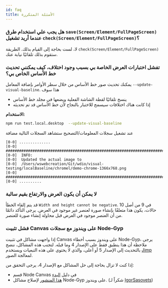 ```yaml
---
id: faq
title: الأسئلة المتكررة
---
```


### هل يجب علي استخدام طرق `save(Screen/Element/FullPageScreen)` عندما أريد تشغيل `check(Screen/Element/FullPageScreen)`؟

لا، لست بحاجة إلى القيام بذلك. الطريقة `check(Screen/Element/FullPageScreen)` ستقوم بذلك تلقائيًا نيابة عنك.

### تفشل اختبارات العرض الخاصة بي بسبب وجود اختلاف، كيف يمكنني تحديث خط الأساس الخاص بي؟

يمكنك تحديث صور خط الأساس من خلال سطر الأوامر بإضافة المعامل `--update-visual-baseline`. هذا سوف

-   ينسخ تلقائيًا لقطة الشاشة الفعلية ويضعها في مجلد خط الأساس
-   إذا كانت هناك اختلافات سيسمح للاختبار بالنجاح لأن خط الأساس قد تم تحديثه

**الاستخدام:**

```sh
npm run test.local.desktop  --update-visual-baseline
```

عند تشغيل سجلات المعلومات/التصحيح ستشاهد السجلات التالية مضافة

```logs
[0-0] ..............
[0-0] #####################################################################################
[0-0]  INFO:
[0-0]  Updated the actual image to
[0-0]  /Users/wswebcreation/Git/wdio/visual-testing/localBaseline/chromel/demo-chrome-1366x768.png
[0-0] #####################################################################################
[0-0] ..........
```

### لا يمكن أن يكون العرض والارتفاع بقيم سالبة

قد يتم إلقاء الخطأ `Width and height cannot be negative`. في 9 من أصل 10 حالات، يكون هذا متعلقًا بإنشاء صورة لعنصر غير موجود في العرض. يرجى التأكد دائمًا من أن العنصر موجود في العرض قبل محاولة إنشاء صورة للعنصر.

### فشل تثبيت Canvas على ويندوز مع سجلات Node-Gyp

إذا واجهت مشاكل في تثبيت Canvas على ويندوز بسبب أخطاء Node-Gyp، يرجى ملاحظة أن هذا ينطبق فقط على الإصدار 4 وما قبله. لتجنب هذه المشاكل، ننصح بالتحديث إلى الإصدار 5 أو أعلى، والذي لا يحتوي على هذه التبعيات ويستخدم [Jimp](https://github.com/jimp-dev/jimp) لمعالجة الصور.

إذا كنت لا تزال بحاجة إلى حل المشاكل مع الإصدار 4، يرجى التحقق من:

-   قسم Node Canvas في دليل [البدء](/docs/visual-testing#system-requirements)
-   [هذا المنشور](https://spin.atomicobject.com/2019/03/27/node-gyp-windows/) لإصلاح مشاكل Node-Gyp على ويندوز. (شكراً لـ [IgorSasovets](https://github.com/IgorSasovets))